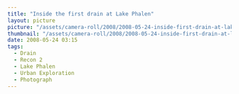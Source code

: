 ```yaml
---
title: "Inside the first drain at Lake Phalen"
layout: picture
picture: "/assets/camera-roll/2008/2008-05-24-inside-first-drain-at-lake-phalen/recon-2-015.jpg"
thumbnail: "/assets/camera-roll/2008/2008-05-24-inside-first-drain-at-lake-phalen/recon-2-015-thumbnail.jpg"
date: 2008-05-24 03:15
tags:
  - Drain
  - Recon 2
  - Lake Phalen
  - Urban Exploration
  - Photograph
---
```

